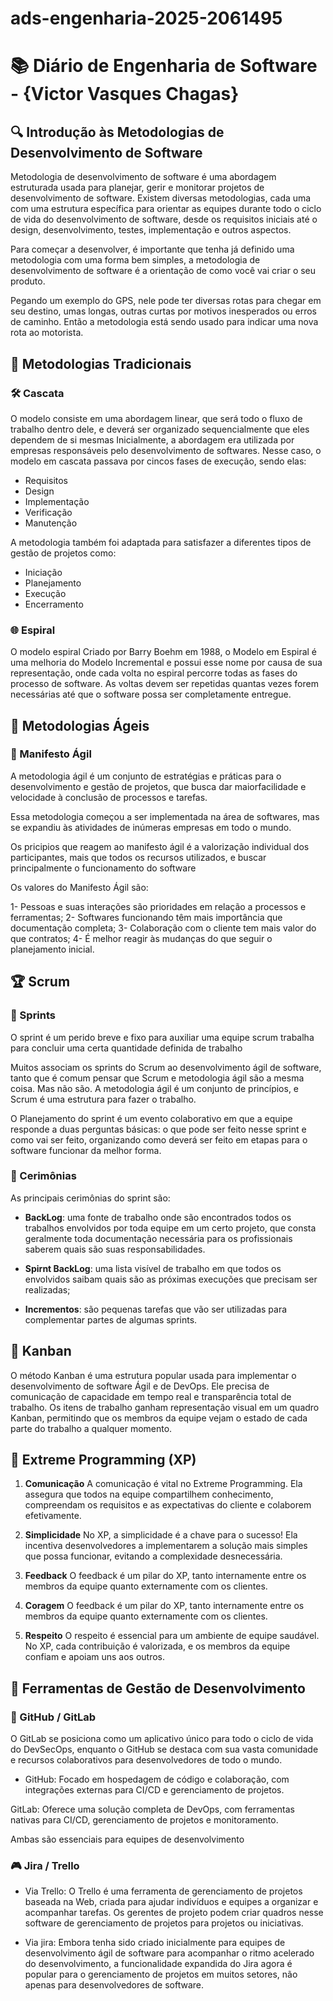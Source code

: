 # ads-engenharia-2025-2061495
# 📚 Diário de Engenharia de Software - {Victor Vasques Chagas}

## 🔍 Introdução às Metodologias de Desenvolvimento de Software  
Metodologia de desenvolvimento de software é uma abordagem estruturada usada para planejar, gerir e monitorar projetos de desenvolvimento de software. Existem diversas metodologias, cada uma com uma estrutura específica para orientar as equipes durante todo o ciclo de vida do desenvolvimento de software, desde os requisitos iniciais até o design, desenvolvimento, testes, implementação e outros aspectos.

Para começar a desenvolver, é importante que tenha já definido uma metodologia com uma forma bem simples, a metodologia de desenvolvimento de software é a orientação de como você vai criar o seu produto.

Pegando um exemplo do GPS, nele pode ter diversas rotas para chegar em seu destino, umas longas, outras curtas por motivos inesperados ou erros de caminho. Então a metodologia está sendo usado para indicar uma nova rota ao motorista.

## 📖 Metodologias Tradicionais  
### 🛠️ Cascata  
O modelo consiste em uma abordagem linear, que será todo o fluxo de trabalho dentro dele, e deverá ser organizado sequencialmente que eles dependem de si mesmas 
Inicialmente, a abordagem era utilizada por empresas responsáveis pelo desenvolvimento de softwares. Nesse caso, o modelo em cascata passava por cincos fases de execução, sendo elas:

* Requisitos
* Design
* Implementação
* Verificação
* Manutenção

A metodologia também foi adaptada para satisfazer a diferentes tipos de gestão de projetos como:

* Iniciação
* Planejamento
* Execução
* Encerramento

### 🌐 Espiral  
O modelo espiral Criado por Barry Boehm em 1988, o Modelo em Espiral é uma melhoria do Modelo Incremental e possui esse nome por causa de sua representação, onde cada volta no espiral percorre todas as fases do processo de software. As voltas devem ser repetidas quantas vezes forem necessárias até que o software possa ser completamente entregue.

## 💪 Metodologias Ágeis  
### 📖 Manifesto Ágil  
A metodologia ágil é um conjunto de estratégias e práticas para o desenvolvimento e gestão de projetos, que busca dar maiorfacilidade e velocidade à conclusão de processos e tarefas.

Essa metodologia começou a ser implementada na área de softwares, mas se expandiu às atividades de inúmeras empresas em todo o mundo.

Os pricipios que reagem ao manifesto ágil é a valorização individual dos participantes, mais que todos os recursos utilizados, e buscar principalmente o funcionamento do software 

Os valores do Manifesto Ágil são:

1- Pessoas e suas interações são prioridades em relação a processos e ferramentas;
2- Softwares funcionando têm mais importância que documentação completa;
3- Colaboração com o cliente tem mais valor do que contratos;
4- É melhor reagir às mudanças do que seguir o planejamento inicial.


## 🏆 Scrum  
### 📅 Sprints  
O sprint é um perido breve e fixo para auxiliar uma equipe scrum trabalha para concluir uma certa quantidade definida de trabalho 

Muitos associam os sprints do Scrum ao desenvolvimento ágil de software, tanto que é comum pensar que Scrum e metodologia ágil são a mesma coisa. Mas não são. A metodologia ágil é um conjunto de princípios, e Scrum é uma estrutura para fazer o trabalho.

O Planejamento do sprint é um evento colaborativo em que a equipe responde a duas perguntas básicas: o que pode ser feito nesse sprint e como vai ser feito, organizando como deverá ser feito em etapas para o software funcionar da melhor forma.  

### 💬 Cerimônias  
As principais cerimônias do sprint são: 

*   **BackLog**: uma fonte de trabalho onde são encontrados todos os trabalhos envolvidos por toda equipe em um certo projeto, que consta geralmente toda documentação necessária para os profissionais saberem quais são suas responsabilidades.
  
*   **Spirnt BackLog**: uma lista visível de trabalho em que todos os envolvidos saibam quais são as próximas execuções que precisam ser realizadas;

*   **Incrementos**: são pequenas tarefas que vão ser utilizadas para complementar partes de algumas sprints.


## 🎯 Kanban  
O método Kanban é uma estrutura popular usada para implementar o desenvolvimento de software Ágil e de DevOps. Ele precisa de comunicação de capacidade em tempo real e transparência total de trabalho. Os itens de trabalho ganham representação visual em um quadro Kanban, permitindo que os membros da equipe vejam o estado de cada parte do trabalho a qualquer momento.

## 🚀 Extreme Programming (XP)  

1. **Comunicação** 
A comunicação é vital no Extreme Programming. Ela assegura que todos na equipe compartilhem conhecimento, compreendam os requisitos e as expectativas do cliente e colaborem efetivamente. 

2. **Simplicidade** 
No XP, a simplicidade é a chave para o sucesso! Ela incentiva desenvolvedores a implementarem a solução mais simples que possa funcionar, evitando a complexidade desnecessária.

3. **Feedback**
O feedback é um pilar do XP, tanto internamente entre os membros da equipe quanto externamente com os clientes.

4. **Coragem**
   O feedback é um pilar do XP, tanto internamente entre os membros da equipe quanto externamente com os clientes.

5. **Respeito**
   O respeito é essencial para um ambiente de equipe saudável. No XP, cada contribuição é valorizada, e os membros da equipe confiam e apoiam uns aos outros. 

## 🔧 Ferramentas de Gestão de Desenvolvimento  
### 💪 GitHub / GitLab  
O GitLab se posiciona como um aplicativo único para todo o ciclo de vida do DevSecOps, enquanto o GitHub se destaca com sua vasta comunidade e recursos colaborativos para desenvolvedores de todo o mundo.

* GitHub: Focado em hospedagem de código e colaboração, com integrações externas para CI/CD e gerenciamento de projetos.

GitLab: Oferece uma solução completa de DevOps, com ferramentas nativas para CI/CD, gerenciamento de projetos e monitoramento.

Ambas são essenciais para equipes de desenvolvimento

### 🎮 Jira / Trello  
* Via Trello: O Trello é uma ferramenta de gerenciamento de projetos baseada na Web, criada para ajudar indivíduos e equipes a organizar e acompanhar tarefas. Os gerentes de projeto podem criar quadros nesse software de gerenciamento de projetos para projetos ou iniciativas.

* Via jira: Embora tenha sido criado inicialmente para equipes de desenvolvimento ágil de software para acompanhar o ritmo acelerado do desenvolvimento, a funcionalidade expandida do Jira agora é popular para o gerenciamento de projetos em muitos setores, não apenas para desenvolvedores de software.
